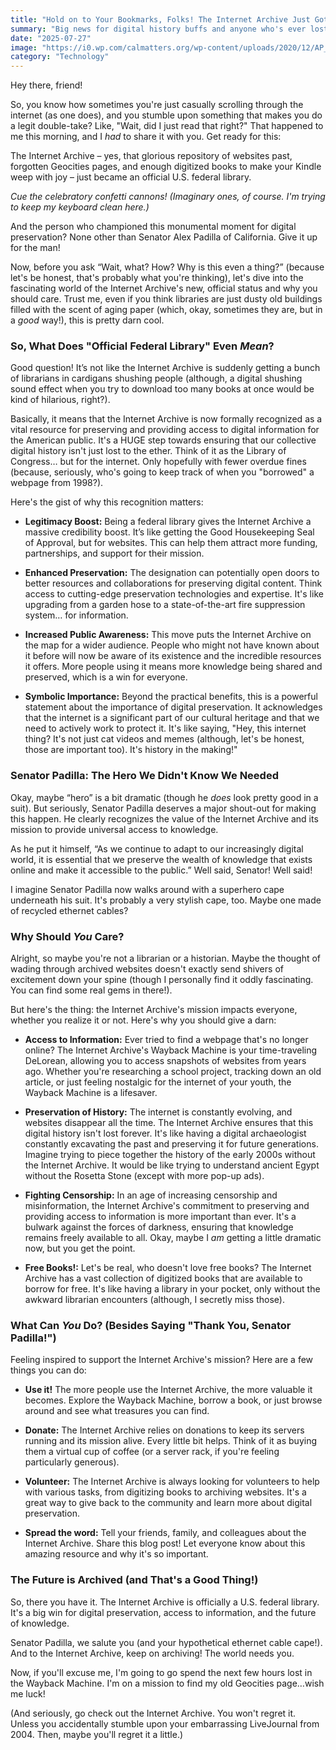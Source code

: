 ```yaml
---
title: "Hold on to Your Bookmarks, Folks! The Internet Archive Just Got SERIOUSLY Official (Thanks, Senator Padilla!)"
summary: "Big news for digital history buffs and anyone who's ever lost an afternoon down the Wikipedia rabbit hole! The Internet Archive just became an official U.S. federal library. We break down what this means, why it's awesome, and who we have to thank (hint: it involves a certain Senator from California)."
date: "2025-07-27"
image: "https://i0.wp.com/calmatters.org/wp-content/uploads/2020/12/AP_AlexPadilla_2019_01.jpg?fit=2000%2C1417&ssl=1"
category: "Technology"
---
```


Hey there, friend!

So, you know how sometimes you're just casually scrolling through the internet (as one does), and you stumble upon something that makes you do a legit double-take? Like, "Wait, did I just read that right?" That happened to me this morning, and I _had_ to share it with you. Get ready for this:

The Internet Archive – yes, that glorious repository of websites past, forgotten Geocities pages, and enough digitized books to make your Kindle weep with joy – just became an official U.S. federal library.

_Cue the celebratory confetti cannons! (Imaginary ones, of course. I'm trying to keep my keyboard clean here.)_

And the person who championed this monumental moment for digital preservation? None other than Senator Alex Padilla of California. Give it up for the man!

Now, before you ask “Wait, what? How? Why is this even a thing?” (because let's be honest, that's probably what you're thinking), let's dive into the fascinating world of the Internet Archive's new, official status and why you should care. Trust me, even if you think libraries are just dusty old buildings filled with the scent of aging paper (which, okay, sometimes they are, but in a _good_ way!), this is pretty darn cool.

### So, What Does "Official Federal Library" Even _Mean_?

Good question! It’s not like the Internet Archive is suddenly getting a bunch of librarians in cardigans shushing people (although, a digital shushing sound effect when you try to download too many books at once would be kind of hilarious, right?).

Basically, it means that the Internet Archive is now formally recognized as a vital resource for preserving and providing access to digital information for the American public. It's a HUGE step towards ensuring that our collective digital history isn't just lost to the ether. Think of it as the Library of Congress… but for the internet. Only hopefully with fewer overdue fines (because, seriously, who's going to keep track of when you "borrowed" a webpage from 1998?).

Here's the gist of why this recognition matters:

- **Legitimacy Boost:** Being a federal library gives the Internet Archive a massive credibility boost. It’s like getting the Good Housekeeping Seal of Approval, but for websites. This can help them attract more funding, partnerships, and support for their mission.

- **Enhanced Preservation:** The designation can potentially open doors to better resources and collaborations for preserving digital content. Think access to cutting-edge preservation technologies and expertise. It's like upgrading from a garden hose to a state-of-the-art fire suppression system… for information.

- **Increased Public Awareness:** This move puts the Internet Archive on the map for a wider audience. People who might not have known about it before will now be aware of its existence and the incredible resources it offers. More people using it means more knowledge being shared and preserved, which is a win for everyone.

- **Symbolic Importance:** Beyond the practical benefits, this is a powerful statement about the importance of digital preservation. It acknowledges that the internet is a significant part of our cultural heritage and that we need to actively work to protect it. It's like saying, "Hey, this internet thing? It's not just cat videos and memes (although, let's be honest, those are important too). It's history in the making!"

### Senator Padilla: The Hero We Didn't Know We Needed

Okay, maybe “hero” is a bit dramatic (though he _does_ look pretty good in a suit). But seriously, Senator Padilla deserves a major shout-out for making this happen. He clearly recognizes the value of the Internet Archive and its mission to provide universal access to knowledge.

As he put it himself, “As we continue to adapt to our increasingly digital world, it is essential that we preserve the wealth of knowledge that exists online and make it accessible to the public.” Well said, Senator! Well said!

I imagine Senator Padilla now walks around with a superhero cape underneath his suit. It's probably a very stylish cape, too. Maybe one made of recycled ethernet cables?

### Why Should _You_ Care?

Alright, so maybe you're not a librarian or a historian. Maybe the thought of wading through archived websites doesn't exactly send shivers of excitement down your spine (though I personally find it oddly fascinating. You can find some real gems in there!).

But here's the thing: the Internet Archive's mission impacts everyone, whether you realize it or not. Here's why you should give a darn:

- **Access to Information:** Ever tried to find a webpage that's no longer online? The Internet Archive's Wayback Machine is your time-traveling DeLorean, allowing you to access snapshots of websites from years ago. Whether you're researching a school project, tracking down an old article, or just feeling nostalgic for the internet of your youth, the Wayback Machine is a lifesaver.

- **Preservation of History:** The internet is constantly evolving, and websites disappear all the time. The Internet Archive ensures that this digital history isn't lost forever. It's like having a digital archaeologist constantly excavating the past and preserving it for future generations. Imagine trying to piece together the history of the early 2000s without the Internet Archive. It would be like trying to understand ancient Egypt without the Rosetta Stone (except with more pop-up ads).

- **Fighting Censorship:** In an age of increasing censorship and misinformation, the Internet Archive's commitment to preserving and providing access to information is more important than ever. It's a bulwark against the forces of darkness, ensuring that knowledge remains freely available to all. Okay, maybe I _am_ getting a little dramatic now, but you get the point.

- **Free Books!:** Let's be real, who doesn't love free books? The Internet Archive has a vast collection of digitized books that are available to borrow for free. It's like having a library in your pocket, only without the awkward librarian encounters (although, I secretly miss those).

### What Can _You_ Do? (Besides Saying "Thank You, Senator Padilla!")

Feeling inspired to support the Internet Archive's mission? Here are a few things you can do:

- **Use it!** The more people use the Internet Archive, the more valuable it becomes. Explore the Wayback Machine, borrow a book, or just browse around and see what treasures you can find.

- **Donate:** The Internet Archive relies on donations to keep its servers running and its mission alive. Every little bit helps. Think of it as buying them a virtual cup of coffee (or a server rack, if you're feeling particularly generous).

- **Volunteer:** The Internet Archive is always looking for volunteers to help with various tasks, from digitizing books to archiving websites. It's a great way to give back to the community and learn more about digital preservation.

- **Spread the word:** Tell your friends, family, and colleagues about the Internet Archive. Share this blog post! Let everyone know about this amazing resource and why it's so important.

### The Future is Archived (and That's a Good Thing!)

So, there you have it. The Internet Archive is officially a U.S. federal library. It's a big win for digital preservation, access to information, and the future of knowledge.

Senator Padilla, we salute you (and your hypothetical ethernet cable cape!). And to the Internet Archive, keep on archiving! The world needs you.

Now, if you'll excuse me, I'm going to go spend the next few hours lost in the Wayback Machine. I'm on a mission to find my old Geocities page…wish me luck!

(And seriously, go check out the Internet Archive. You won't regret it. Unless you accidentally stumble upon your embarrassing LiveJournal from 2004. Then, maybe you'll regret it a little.)
